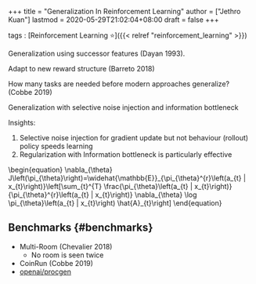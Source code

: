 +++
title = "Generalization In Reinforcement Learning"
author = ["Jethro Kuan"]
lastmod = 2020-05-29T21:02:04+08:00
draft = false
+++

tags
: [Reinforcement Learning ⭐]({{< relref "reinforcement_learning" >}})

Generalization using successor features (Dayan 1993).

Adapt to new reward structure (Barreto 2018)

How many tasks are needed before modern approaches generalize?
(Cobbe 2019)

Generalization with selective noise injection and information
bottleneck

Insights:

1.  Selective noise injection for gradient update but not behaviour
    (rollout) policy speeds learning
2.  Regularization with Information bottleneck is particularly
    effective

\begin{equation}
\nabla\_{\theta} J\left(\pi\_{\theta}\right)=\widehat{\mathbb{E}}\_{\pi\_{\theta}^{r}\left(a\_{t} | x\_{t}\right)}\left[\sum\_{t}^{T} \frac{\pi\_{\theta}\left(a\_{t} | x\_{t}\right)}{\pi\_{\theta}^{r}\left(a\_{t} | x\_{t}\right)} \nabla\_{\theta} \log \pi\_{\theta}\left(a\_{t} | x\_{t}\right) \hat{A}\_{t}\right]
\end{equation}

## Benchmarks {#benchmarks}

- Multi-Room (Chevalier 2018)
  - No room is seen twice
- CoinRun (Cobbe 2019)
- [openai/procgen](https://github.com/openai/procgen)

